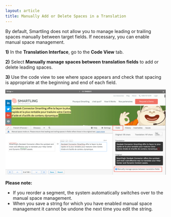 ```yaml
---
layout: article
title: Manually Add or Delete Spaces in a Translation
---
```



By default, Smartling does not allow you to manage leading or trailing spaces manually between target fields. If necessary, you can enable manual space management.

**1)** In the **Translation Interface**, go to the **Code View** tab.

**2)** Select **Manually manage spaces between translation fields** to add or delete leading spaces.

**3)** Use the code view to see where space appears and check that spacing is appropriate at the beginning and end of each field.

![](/uploads/versions/smartling___translations_management_---x----2480-1324x---.png)

**Please note:**

* If you reorder a segment, the system automatically switches over to the manual space management.
* When you save a string for which you have enabled manual space management it cannot be undone the next time you edit the string.